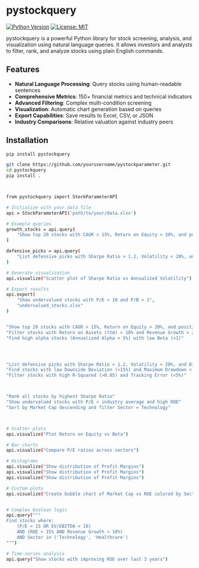 # pystockquery

[![Python Version](https://img.shields.io/badge/python-3.7%2B-blue)](https://www.python.org/)
[![License: MIT](https://img.shields.io/badge/License-MIT-yellow.svg)](https://opensource.org/licenses/MIT)

pystockquery is a powerful Python library for stock screening, analysis, and visualization using natural language queries. It allows investors and analysts to filter, rank, and analyze stocks using plain English commands.

## Features

- **Natural Language Processing**: Query stocks using human-readable sentences
- **Comprehensive Metrics**: 150+ financial metrics and technical indicators
- **Advanced Filtering**: Complex multi-condition screening
- **Visualization**: Automatic chart generation based on queries
- **Export Capabilities**: Save results to Excel, CSV, or JSON
- **Industry Comparisons**: Relative valuation against industry peers

## Installation

```bash
pip install pystockquery

git clone https://github.com/yourusername/pystockparameter.git
cd pystockquery
pip install .



from pystockquery import StockParameterAPI

# Initialize with your data file
api = StockParameterAPI('path/to/your/data.xlsx')

# Example queries
growth_stocks = api.query(
    "Show top 20 stocks with CAGR > 15%, Return on Equity > 20%, and positive ROI"
)

defensive_picks = api.query(
    "List defensive picks with Sharpe Ratio > 1.2, Volatility < 20%, and Dividend Yield > 3%"
)

# Generate visualization
api.visualize("Scatter plot of Sharpe Ratio vs Annualized Volatility")

# Export results
api.export(
    "Show undervalued stocks with P/E < 10 and P/B < 1",
    "undervalued_stocks.xlsx"
)


"Show top 20 stocks with CAGR > 15%, Return on Equity > 20%, and positive ROI"
"Filter stocks with Return on Assets (ttm) > 10% and Revenue Growth > 20%"
"Find high alpha stocks (Annualized Alpha > 5%) with low Beta (<1)"




"List defensive picks with Sharpe Ratio > 1.2, Volatility < 20%, and Dividend Yield > 3%"
"Find stocks with low Downside Deviation (<15%) and Maximum Drawdown < -10%"
"Filter stocks with high R-Squared (>0.85) and Tracking Error (<5%)"



"Rank all stocks by highest Sharpe Ratio"
"Show undervalued stocks with P/E < industry average and high ROE"
"Sort by Market Cap descending and filter Sector = Technology"



# Scatter plots
api.visualize("Plot Return on Equity vs Beta")

# Bar charts
api.visualize("Compare P/E ratios across sectors")

# Histograms
api.visualize("Show distribution of Profit Margins")
api.visualize("Show distribution of Profit Margins")
api.visualize("Show distribution of Profit Margins")

# Custom plots
api.visualize("Create bubble chart of Market Cap vs ROE colored by Sector")


# Complex boolean logic
api.query("""
Find stocks where:
    (P/E < 15 OR EV/EBITDA < 10)
    AND (ROE > 15% AND Revenue Growth > 10%)
    AND Sector in ('Technology', 'Healthcare')
""")

# Time-series analysis
api.query("Show stocks with improving ROE over last 3 years")


